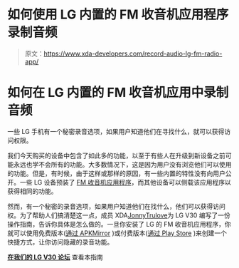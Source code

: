 # 如何使用 LG 内置的 FM 收音机应用程序录制音频

> 原文：<https://www.xda-developers.com/record-audio-lg-fm-radio-app/>

# 如何在 LG 内置的 FM 收音机应用中录制音频

一些 LG 手机有一个秘密录音选项，如果用户知道他们在寻找什么，就可以获得访问权限。

我们今天购买的设备中包含了如此多的功能，以至于有些人在升级到新设备之前可能永远也学不会所有的功能。大多数情况下，这是因为用户没有浏览他们可以使用的功能。但是，有时候，由于这样或那样的原因，有一些内置的特性没有向用户公开。一些 LG 设备预装了 [FM 收音机应用程序](https://www.xda-developers.com/lg-nextradio-enable-fm-chips/)，而其他设备可以侧载该应用程序以获得相同的功能。

然而，有一个秘密的录音选项，如果用户知道他们在找什么，他们可以获得访问权。为了帮助人们搞清楚这一点，成员 XDA[JonnyTrulove](https://forum.xda-developers.com/member.php?u=8500536)为 LG V30 编写了一份操作指南，告诉你具体是怎么做的。一旦你安装了 LG 的 FM 收音机应用程序，你就可以使用免费版本([通过 APKMirror](https://www.apkmirror.com/?post_type=app_release&searchtype=apk&s=shortcut+master) )或付费版本([通过 Play Store](https://play.google.com/store/apps/details?id=org.vndnguyen.shortcutmaster) )来创建一个快捷方式，让你访问隐藏的录音功能。

[**在我们的 LG V30 论坛**](https://forum.xda-developers.com/lg-v30/how-to/how-to-lgs-built-fm-radio-apps-secret-t3904006) 查看本指南